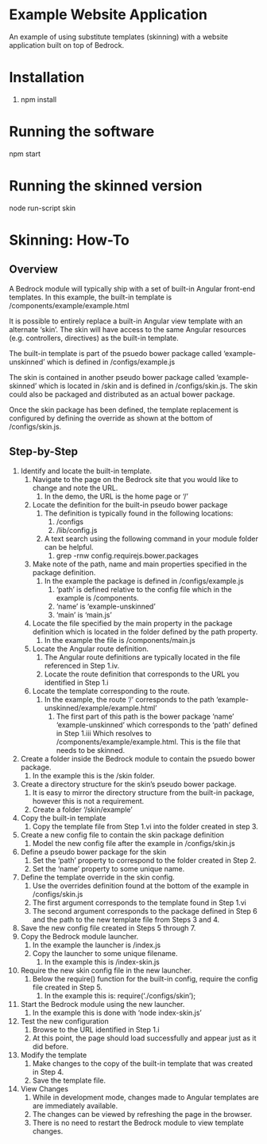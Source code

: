 # Example Website Application

An example of using substitute templates (skinning) with a website application built on top of Bedrock.

# Installation

1. npm install

# Running the software

npm start

# Running the skinned version

node run-script skin

# Skinning:  How-To
## Overview
A Bedrock module will typically ship with a set of built-in Angular front-end templates.  In this example, the built-in template is /components/example/example.html


It is possible to entirely replace a built-in Angular view template with an alternate ‘skin’.  The skin will have access to the same Angular resources (e.g. controllers, directives) as the built-in template.


The built-in template is part of the psuedo bower package called ‘example-unskinned’ which is defined in /configs/example.js


The skin is contained in another pseudo bower package called ‘example-skinned’ which is located in /skin and is defined in /configs/skin.js.  The skin could also be packaged and distributed as an actual bower package.


Once the skin package has been defined, the template replacement is configured by defining the override as shown at the bottom of /configs/skin.js.  


## Step-by-Step
1. Identify and locate the built-in template.
   1. Navigate to the page on the Bedrock site that you would like to change and note the URL.
      1. In the demo, the URL is the home page or ‘/’
   1. Locate the definition for the built-in pseudo bower package
      1. The definition is typically found in the following locations:
         1. /configs
         2. /lib/config.js
      1. A text search using the following command in your module folder can be helpful.
         1. grep -rnw config.requirejs.bower.packages
   1. Make note of the path, name and main properties specified in the package definition.
      1. In the example the package is defined in /configs/example.js
         1. ‘path’ is defined relative to the config file which in the example is /components.
         2. ‘name’ is ‘example-unskinned’
         3. ‘main’ is ‘main.js’
   1. Locate the file specified by the main property in the package definition which is located in the folder defined by the path property.
      1. In the example the file is /components/main.js
   1. Locate the Angular route definition.
      1. The Angular route definitions are typically located in the file referenced in Step 1.iv.
      2. Locate the route definition that corresponds to the URL you identified in Step 1.i
   1. Locate the template corresponding to the route.
      1. In the example, the route ‘/’ corresponds to the path ‘example-unskinned/example/example.html’
         1. The first part of this path is the bower package ‘name’ ‘example-unskinned’ which corresponds to the ‘path’ defined in Step 1.iii  Which resolves to /components/example/example.html.  This is the file that needs to be skinned.
1. Create a folder inside the Bedrock module to contain the psuedo bower package.
   1. In the example this is the /skin folder.
1. Create a directory structure for the skin’s pseudo bower package.
   1. It is easy to mirror the directory structure from the built-in package, however this is not a requirement.
   2. Create a folder ‘/skin/example’
1. Copy the built-in template
   1. Copy the template file from Step 1.vi into the folder created in step 3.
1. Create a new config file to contain the skin package definition
   1. Model the new config file after the example in /configs/skin.js
1. Define a pseudo bower package for the skin
   1. Set the ‘path’ property to correspond to the folder created in Step 2.
   2. Set the ‘name’ property to some unique name.
1. Define the template override in the skin config.
   1. Use the overrides definition found at the bottom of the example in /configs/skin.js
   2. The first argument corresponds to the template found in Step 1.vi
   3. The second argument corresponds to the package defined in Step 6 and the path to the new template file from Steps 3 and 4.
1. Save the new config file created in Steps 5 through 7.
2. Copy the Bedrock module launcher.
   1. In the example the launcher is /index.js
   2. Copy the launcher to some unique filename.
      1. In the example this is /index-skin.js
1. Require the new skin config file in the new launcher.
   1. Below the require() function for the built-in config, require the config file created in Step 5.
      1. In the example this is: require(‘./configs/skin’);
1. Start the Bedrock module using the new launcher.
   1. In the example this is done with ‘node index-skin.js’
1. Test the new configuration
   1. Browse to the URL identified in Step 1.i
   2. At this point, the page should load successfully and appear just as it did before.
1. Modify the template
   1. Make changes to the copy of the built-in template that was created in Step 4.
   2. Save the template file.
1. View Changes
   1. While in development mode, changes made to Angular templates are are immediately available.
   2. The changes can be viewed by refreshing the page in the browser.
   3. There is no need to restart the Bedrock module to view template changes.

